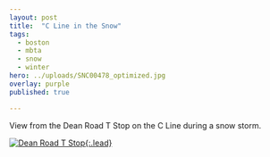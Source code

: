 ```yaml
---
layout: post
title:  "C Line in the Snow"
tags:
  - boston
  - mbta
  - snow
  - winter
hero: ../uploads/SNC00478_optimized.jpg
overlay: purple
published: true

---
```


View from the Dean Road T Stop on the C Line during a snow storm.

[![Dean Road T Stop](../uploads/SNC00478_optimized.jpg){:.lead}](../uploads/SNC00478.jpg)